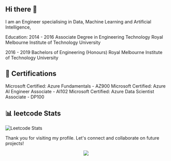 ## Hi there 👋

I am an Engineer specialising in Data, Machine Learning and Artificial Intelligence,

Education:
2014 - 2016
Associate Degree in Engineering Technology
Royal Melbourne Institute of Technology University

2016 - 2019
Bachelors of Engineering (Honours)
Royal Melbourne Institute of Technology University

## 📜 Certifications
Microsoft Certified: Azure Fundamentals - AZ900
Microsoft Certified: Azure AI Engineer Associate - AI102
Microsoft Certified: Azure Data Scientist Associate - DP100


## 📊 leetcode Stats

![Leetcode Stats](https://leetcard.jacoblin.cool/CeeJayMoss?ext=heatmap&theme=unicorn&font=lexend_exa)

Thank you for visiting my profile. Let's connect and collaborate on future projects!

<p align="center">
  <img src="https://capsule-render.vercel.app/api?type=waving&color=gradient&height=100&section=footer"/>
</p>

